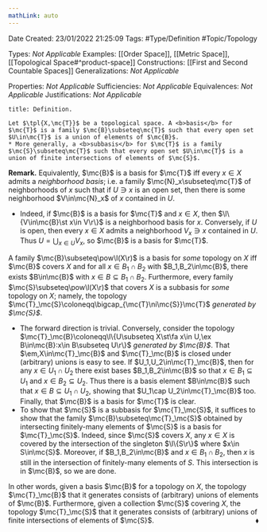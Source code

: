 ```yaml
---
mathLink: auto
---
```


<div class="topSpace"></div>

Date Created: 23/01/2022 21:25:09
Tags: #Type/Definition #Topic/Topology

Types: <i>Not Applicable</i>
Examples: [[Order Space]], [[Metric Space]], [[Topological Space#^product-space]]
Constructions: [[First and Second Countable Spaces]]
Generalizations: <i>Not Applicable</i>

Properties: <i>Not Applicable</i>
Sufficiencies: <i>Not Applicable</i>
Equivalences: <i>Not Applicable</i>
Justifications: <i>Not Applicable</i>

``` ad-Definition
title: Definition.

Let $\tpl{X,\mc{T}}$ be a topological space. A <b>basis</b> for $\mc{T}$ is a family $\mc{B}\subseteq\mc{T}$ such that every open set $U\in\mc{T}$ is a union of elements of $\mc{B}$.
* More generally, a <b>subbasis</b> for $\mc{T}$ is a family $\mc{S}\subseteq\mc{T}$ such that every open set $U\in\mc{T}$ is a union of finite intersections of elements of $\mc{S}$.

```

<b>Remark.</b> Equivalently, $\mc{B}$ is a basis for $\mc{T}$ iff every $x\in X$ admits a <i>neighborhood basis</i>; i.e. a family $\mc{N}_x\subseteq\mc{T}$ of neighborhoods of $x$ such that if $U\ni x$ is an open set, then there is some neighborhood $V\in\mc{N}_x$ of $x$ contained in $U$.
* Indeed, if $\mc{B}$ is a basis for $\mc{T}$ and $x\in X$, then $\l\{V\in\mc{B}\st x\in V\r\}$ is a neighborhood basis for $x$. Conversely, if $U$ is open, then every $x\in X$ admits a neighborhood $V_x\ni x$ contained in $U$. Thus $U=\bigcup_{x\in U}V_x$, so $\mc{B}$ is a basis for $\mc{T}$.

A family $\mc{B}\subseteq\pow\l(X\r)$ is a basis for <i>some</i> topology on $X$ iff $\mc{B}$ covers $X$ and for all $x\in B_1\cap B_2$ with $B_1,B_2\in\mc{B}$, there exists $B\in\mc{B}$ with $x\in B\subseteq B_1\cap B_2$. Furthermore, every family $\mc{S}\subseteq\pow\l(X\r)$ that covers $X$ is a subbasis for <i>some</i> topology on $X$; namely, the topology $\mc{T}_\mc{S}\coloneqq\bigcap_{\mc{T}\ni\mc{S}}\mc{T}$ <i>generated by $\mc{S}$</i>.
* The forward direction is trivial. Conversely, consider the topology $\mc{T}_\mc{B}\coloneqq\l\{U\subseteq X\st\fa x\in U,\ex B\in\mc{B}:x\in B\subseteq U\r\}$ <i>generated by $\mc{B}$</i>. That $\em,X\in\mc{T}_\mc{B}$ and $\mc{T}_\mc{B}$ is closed under (arbitrary) unions is easy to see. If $U_1,U_2\in\mc{T}_\mc{B}$, then for any $x\in U_1\cap U_2$ there exist bases $B_1,B_2\in\mc{B}$ so that $x\in B_1\subseteq U_1$ and $x\in B_2\subseteq U_2$. Thus there is a basis element $B\in\mc{B}$ such that $x\in B\subseteq U_1\cap U_2$, showing that $U_1\cap U_2\in\mc{T}_\mc{B}$ too. Finally, that $\mc{B}$ is a basis for $\mc{T}$ is clear.
* To show that $\mc{S}$ is a subbasis for $\mc{T}_\mc{S}$, it suffices to show that the family $\mc{B}\subseteq\mc{T}_\mc{S}$ obtained by intersecting finitely-many elements of $\mc{S}$ is a basis for $\mc{T}_\mc{S}$. Indeed, since $\mc{S}$ covers $X$, any $x\in X$ is covered by the intersection of the singleton $\l\{S\r\}$ where $x\in S\in\mc{S}$. Moreover, if $B_1,B_2\in\mc{B}$ and $x\in B_1\cap B_2$, then $x$ is still in the intersection of finitely-many elements of $S$. This intersection is in $\mc{B}$, so we are done.

In other words, given a basis $\mc{B}$ for a topology on $X$, the topology $\mc{T}_\mc{B}$ that it generates consists of (arbitrary) unions of elements of $\mc{B}$. Furthermore, given a collection $\mc{S}$ covering $X$, the topology $\mc{T}_\mc{S}$ that it generates consists of (arbitrary) unions of finite intersections of elements of $\mc{S}$.<span style="float:right;">$\blacklozenge$</span>
